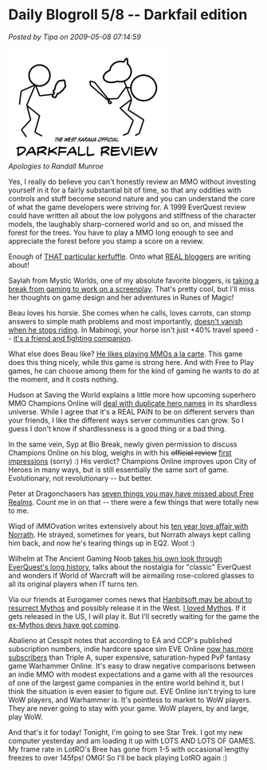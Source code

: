 # Daily Blogroll 5/8 -- Darkfail edition

*Posted by Tipa on 2009-05-08 07:14:59*

![Actual Darkfall Screenshot](../uploads/2009/05/darkfall.jpg "Actual Darkfall Screenshot")  
*Apologies to Randall Munroe*

Yes, I really do believe you can't honestly review an MMO without investing yourself in it for a fairly substantial bit of time, so that any oddities with controls and stuff become second nature and you can understand the core of what the game developers were striving for. A 1999 EverQuest review could have written all about the low polygons and stiffness of the character models, the laughably sharp-cornered world and so on, and missed the forest for the trees. You have to play a MMO long enough to see and appreciate the forest before you stamp a score on a review.

Enough of [THAT particular kerfuffle](http://forums.darkfallonline.com/showthread.php?t=185733). Onto what [REAL bloggers](http://syncaine.wordpress.com/2009/05/07/final-word-on-the-eurogamer-slander-piece/) are writing about!

Saylah from Mystic Worlds, one of my absolute favorite bloggers, is [taking a break from gaming to work on a screenplay](http://notadiary.typepad.com/onethought/). That's pretty cool, but I'll miss her thoughts on game design and her adventures in Runes of Magic!

Beau loves his horsie. She comes when he calls, loves carrots, can stomp answers to simple math problems and most importantly, [doesn't vanish when he stops riding](http://epicdolls.com/beauturkey/?p=1416). In Mabinogi, your horse isn't just +40% travel speed -- [it's a friend and fighting companion](../index.php/2008/12/02/comparing-eq2-and-mabinogi-horse-movies/).

What else does Beau like? [He likes playing MMOs a la carte](http://epicdolls.com/beauturkey/?p=1411). This game does this thing nicely, while this game is strong here. And with Free to Play games, he can choose among them for the kind of gaming he wants to do at the moment, and it costs nothing.

Hudson at Saving the World explains a little more how upcoming superhero MMO Champions Online will [deal with duplicate hero names](http://mmoheroes.blogspot.com/2009/05/champions-online-unique-names-explained.html) in its shardless universe. While I agree that it's a REAL PAIN to be on different servers than your friends, I like the different ways server communities can grow. So I guess I don't know if shardlessness is a good thing or a bad thing.

In the same vein, Syp at Bio Break, newly given permission to discuss Champions Online on his blog, weighs in with his ~~official review~~ [first impressions](http://biobreak.wordpress.com/2009/05/06/champions-online-beta-first-impressions/) (sorry) :) His verdict? Champions Online improves upon City of Heroes in many ways, but is still essentially the same sort of game. Evolutionary, not revolutionary -- but better.

Peter at Dragonchasers has [seven things you may have missed about Free Realms](http://dragonchasers.com/2009/05/07/seven-free-realms-details-you-may-have-missed/). Count me in on that -- there were a few things that were totally new to me.

Wiqd of iMMOvation writes extensively about his [ten year love affair with Norrath](http://wiqdintentionz.com/studios/blog2/?p=524). He strayed, sometimes for years, but Norrath always kept calling him back, and now he's tearing things up in EQ2. Woot :)

Wilhelm at The Ancient Gaming Noob [takes his own look through EverQuest's long history](http://tagn.wordpress.com/2009/05/06/everquest-and-the-intoxication-of-nostalgia/), talks about the nostalgia for "classic" EverQuest and wonders if World of Warcraft will be airmailing rose-colored glasses to all its original players when IT turns ten.

Via our friends at Eurogamer comes news that [Hanbitsoft may be about to resurrect Mythos](http://www.eurogamer.net/articles/mythos-fans-dont-have-to-worry-now) and possibly release it in the West. [I loved Mythos](../index.php/category/mmos/mythos/). If it gets released in the US, I will play it. But I'll secretly waiting for the game the [ex-Mythos devs have got coming](../index.php/category/other-games/torchlight/).

Abalieno at Cesspit notes that according to EA and CCP's published subscription numbers, indie hardcore space sim EVE Online [now has more subscribers](http://www.cesspit.net/drupal/node/1894) than Triple A, super expensive, saturation-hyped PvP fantasy game Warhammer Online. It's easy to draw negative comparisons between an indie MMO with modest expectations and a game with all the resources of one of the largest game companies in the entire world behind it, but I think the situation is even easier to figure out. EVE Online isn't trying to lure WoW players, and Warhammer is. It's pointless to market to WoW players. They are never going to stay with your game. WoW players, by and large, play WoW.

And that's it for today! Tonight, I'm going to see Star Trek. I got my new computer yesterday and am loading it up with LOTS AND LOTS OF GAMES. My frame rate in LotRO's Bree has gone from 1-5 with occasional lengthy freezes to over 145fps! OMG! So I'll be back playing LotRO again :)


